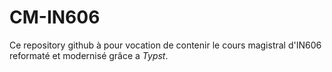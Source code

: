 # CM-IN606

Ce repository github à pour vocation de contenir le cours magistral d'IN606 reformaté et modernisé grâce a *_Typst_*.
